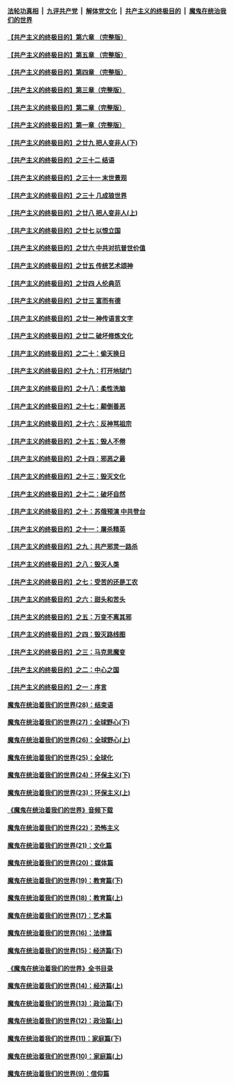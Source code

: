 ####  [法轮功真相](../../../../basic/blob/master/README.md?t=05081402) &nbsp;|&nbsp; [九评共产党](../../../../9ping.md/blob/master/README.md?t=05081402) &nbsp;|&nbsp; [解体党文化](../../../../jtdwh.md/blob/master/README.md?t=05081402)  &nbsp;|&nbsp; [共产主义的终极目的](../../../../gczydzjmd.md/blob/master/README.md?t=05081402) &nbsp;|&nbsp; [魔鬼在统治我们的世界](../../../../mgztzwmdsj.md/blob/master/README.md?t=05081402) 

#### [【共产主义的终极目的】第六章 （完整版）](../pages/nsc422/n11428913.md?t=05081402) 

#### [【共产主义的终极目的】第五章 （完整版）](../pages/nsc422/n11428912.md?t=05081402) 

#### [【共产主义的终极目的】第四章 （完整版）](../pages/nsc422/n11428907.md?t=05081402) 

#### [【共产主义的终极目的】第三章（完整版）](../pages/nsc422/n11428848.md?t=05081402) 

#### [【共产主义的终极目的】第二章（完整版）](../pages/nsc422/n11428831.md?t=05081402) 

#### [【共产主义的终极目的】第一章（完整版）](../pages/nsc422/n11417651.md?t=05081402) 

#### [【共产主义的终极目的】之廿九 把人变非人(下)](../pages/nsc422/n11344140.md?t=05081402) 

#### [【共产主义的终极目的】之三十二 结语](../pages/nsc422/n11360535.md?t=05081402) 

#### [【共产主义的终极目的】之三十一 末世景观](../pages/nsc422/n11351129.md?t=05081402) 

#### [【共产主义的终极目的】之三十 几成狼世界](../pages/nsc422/n11348280.md?t=05081402) 

#### [【共产主义的终极目的】之廿八 把人变非人(上)](../pages/nsc422/n11340492.md?t=05081402) 

#### [【共产主义的终极目的】之廿七 以恨立国](../pages/nsc422/n11336944.md?t=05081402) 

#### [【共产主义的终极目的】之廿六 中共对抗普世价值](../pages/nsc422/n11324785.md?t=05081402) 

#### [【共产主义的终极目的】之廿五 传统艺术颂神](../pages/nsc422/n11296396.md?t=05081402) 

#### [【共产主义的终极目的】之廿四 人伦典范](../pages/nsc422/n11296397.md?t=05081402) 

#### [【共产主义的终极目的】之廿三 富而有德](../pages/nsc422/n11283598.md?t=05081402) 

#### [【共产主义的终极目的】之廿一 神传语言文字](../pages/nsc422/n11263265.md?t=05081402) 

#### [【共产主义的终极目的】之廿二 破坏修炼文化](../pages/nsc422/n11245728.md?t=05081402) 

#### [【共产主义的终极目的】之二十：偷天换日](../pages/nsc422/n11238846.md?t=05081402) 

#### [【共产主义的终极目的】之十九：打开地狱门](../pages/nsc422/n11206376.md?t=05081402) 

#### [【共产主义的终极目的】之十八：柔性洗脑](../pages/nsc422/n11199994.md?t=05081402) 

#### [【共产主义的终极目的】之十七：颠倒善恶](../pages/nsc422/n11179782.md?t=05081402) 

#### [【共产主义的终极目的】之十六：反神骂祖宗](../pages/nsc422/n11166798.md?t=05081402) 

#### [【共产主义的终极目的】之十五：毁人不倦](../pages/nsc422/n11166792.md?t=05081402) 

#### [【共产主义的终极目的】之十四：邪恶之最](../pages/nsc422/n11150249.md?t=05081402) 

#### [【共产主义的终极目的】之十三：毁灭文化](../pages/nsc422/n11135227.md?t=05081402) 

#### [【共产主义的终极目的】之十二：破坏自然](../pages/nsc422/n11135214.md?t=05081402) 

#### [【共产主义的终极目的】之十：苏俄预演 中共登台](../pages/nsc422/n11118424.md?t=05081402) 

#### [【共产主义的终极目的】之十一：屠杀精英](../pages/nsc422/n11118442.md?t=05081402) 

#### [【共产主义的终极目的】之九：共产邪灵一路杀](../pages/nsc422/n11114139.md?t=05081402) 

#### [【共产主义的终极目的】之八：毁灭人类](../pages/nsc422/n11108503.md?t=05081402) 

#### [【共产主义的终极目的】之七：受苦的还是工农](../pages/nsc422/n11101809.md?t=05081402) 

#### [【共产主义的终极目的】之六：甜头和苦头](../pages/nsc422/n11096971.md?t=05081402) 

#### [【共产主义的终极目的】之五：万变不离其邪](../pages/nsc422/n11091285.md?t=05081402) 

#### [【共产主义的终极目的】之四：毁灭路线图](../pages/nsc422/n11086284.md?t=05081402) 

#### [【共产主义的终极目的】之三：马克思魔变](../pages/nsc422/n11061941.md?t=05081402) 

#### [【共产主义的终极目的】之二：中心之国](../pages/nsc422/n11047728.md?t=05081402) 

#### [【共产主义的终极目的】之一：序言](../pages/nsc422/n11086077.md?t=05081402) 

#### [魔鬼在统治着我们的世界(28)：结束语](../pages/nsc422/n10936246.md?t=05081402) 

#### [魔鬼在统治着我们的世界(27)：全球野心(下)](../pages/nsc422/n10928319.md?t=05081402) 

#### [魔鬼在统治着我们的世界(26)：全球野心(上)](../pages/nsc422/n10900318.md?t=05081402) 

#### [魔鬼在统治着我们的世界(25)：全球化](../pages/nsc422/n10788205.md?t=05081402) 

#### [魔鬼在统治着我们的世界(24)：环保主义(下)](../pages/nsc422/n10695307.md?t=05081402) 

#### [魔鬼在统治着我们的世界(23)：环保主义(上)](../pages/nsc422/n10688613.md?t=05081402) 

#### [《魔鬼在统治着我们的世界》音频下载](../pages/nsc422/n10635553.md?t=05081402) 

#### [魔鬼在统治着我们的世界(22)：恐怖主义](../pages/nsc422/n10614727.md?t=05081402) 

#### [魔鬼在统治着我们的世界(21)：文化篇](../pages/nsc422/n10597706.md?t=05081402) 

#### [魔鬼在统治着我们的世界(20)：媒体篇](../pages/nsc422/n10586579.md?t=05081402) 

#### [魔鬼在统治着我们的世界(19)：教育篇(下)](../pages/nsc422/n10564808.md?t=05081402) 

#### [魔鬼在统治着我们的世界(18)：教育篇(上)](../pages/nsc422/n10526970.md?t=05081402) 

#### [魔鬼在统治着我们的世界(17)：艺术篇](../pages/nsc422/n10499093.md?t=05081402) 

#### [魔鬼在统治着我们的世界(16)：法律篇](../pages/nsc422/n10485969.md?t=05081402) 

#### [魔鬼在统治着我们的世界(15)：经济篇(下)](../pages/nsc422/n10469975.md?t=05081402) 

#### [《魔鬼在统治着我们的世界》全书目录](../pages/nsc422/n10464261.md?t=05081402) 

#### [魔鬼在统治着我们的世界(14)：经济篇(上)](../pages/nsc422/n10457370.md?t=05081402) 

#### [魔鬼在统治着我们的世界(13)：政治篇(下)](../pages/nsc422/n10448270.md?t=05081402) 

#### [魔鬼在统治着我们的世界(12)：政治篇(上)](../pages/nsc422/n10444576.md?t=05081402) 

#### [魔鬼在统治着我们的世界(11)：家庭篇(下)](../pages/nsc422/n10440961.md?t=05081402) 

#### [魔鬼在统治着我们的世界(10)：家庭篇(上)](../pages/nsc422/n10435448.md?t=05081402) 

#### [魔鬼在统治着我们的世界(9)：信仰篇](../pages/nsc422/n10432159.md?t=05081402) 


